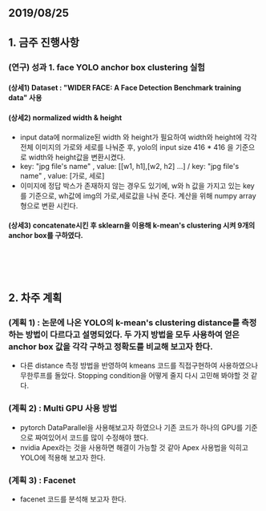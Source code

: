 ## 2019/08/25

## 1. 금주 진행사항
### (연구) 성과 1. face YOLO anchor box clustering 실험 
   #### (상세1) Dataset : "WIDER FACE: A Face Detection Benchmark training data" 사용
   #### (상세2) normalized width & height
   - input data에 normalize된 width 와 height가 필요하여 width와 height에 각각 전체 이미지의 가로와 세로를 나눠준 후, yolo의 input size 416 * 416 을 기준으로 width와 height값을 변환시켰다. 
   - key: "jpg file's name" , value: [[w1, h1],[w2, h2] ...] / key: "jpg file's name" , value: [가로, 세로]
   - 이미지에 정답 박스가 존재하지 않는 경우도 있기에, w와 h 값을 가지고 있는 key를 기준으로, wh값에 img의 가로,세로값을 나눠 준다. 계산을 위해 numpy array형으로 변환 시킨다.
   #### (상세3) concatenate시킨 후 sklearn을 이용해 k-mean's clustering 시켜 9개의 anchor box를 구하였다.

<br/><br/><br/>

## 2. 차주 계획

### (계획 1) : 논문에 나온 YOLO의 k-mean's clustering distance를 측정하는 방법이 다르다고 설명되었다. 두 가지 방법을 모두 사용하여 얻은 anchor box 값을 각각 구하고 정확도를 비교해 보고자 한다.
  - 다른 distance 측정 방법을 반영하여 kmeans 코드를 직접구현하여 사용하였으나 무한루프를 돌았다. Stopping condition을 어떻게 줄지 다시 고민해 봐야할 것 같다.
### (계획 2) : Multi GPU 사용 방법
   - pytorch DataParallel을 사용해보고자 하였으나 기존 코드가 하나의 GPU를 기준으로 짜여있어서 코드를 많이 수정해야 했다. 
   - nvidia Apex라는 것을 사용하면 해결이 가능할 것 같아 Apex 사용법을 익히고 YOLO에 적용해 보고자 한다.
### (계획 3) : Facenet
   - facenet 코드를 분석해 보고자 한다.
